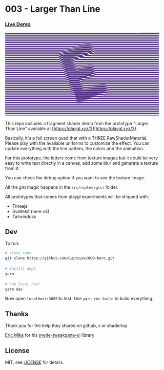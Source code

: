 # 003 - Larger Than Line

### [Live Demo](https://playgl-003-larger-than-life.vercel.app)

![Demo Screenshot](https://github.com/Guitouxx/003-LargerThanLine/blob/main/static/screenshot.jpg?raw=true)

This repo includes a fragment shader demo from the prototype "Larger Than Line" available at [https://playgl.xyz/3](https://playgl.xyz/3).


Basically, it's a full screen quad that with a THREE.RawShaderMaterial. Please play with the available uniforms to customize the effect.
You can update everything with the line pattern, the colors and the animation.

For this prototype, the letters come from texture images but it could be very easy to write text directly in a canvas, add some blur and generate a texture from it.

You can check the debug option if you want to see the texture image.

All the glsl magic happens in the `src/routes/glsl` folder. 

All prototypes that comes from playgl experiments will be shipped with:
- Threejs  
- Sveltekit (here v4) 
- Tailwindcss


## Dev


To run:

```sh
# clone repo
git clone https://github.com/Guitouxx/000-hero.git

# install deps
yarn

# run local host
yarn dev
```

Now open `localhost:3000` to test. Use `yarn run build` to build everything.

## Thanks

Thank you for the help they shared on github, x or shadertoy

[Eric Mika](https://github.com/kitschpatrol) for his [svelte-tweakpane-ui](https://github.com/kitschpatrol/svelte-tweakpane-ui) library


## License

MIT, see [LICENSE](https://github.com/Guitouxx/003-LargerThanLine/blob/main/LICENSE) for details.
